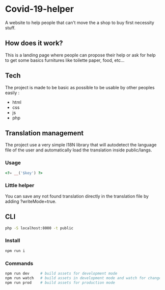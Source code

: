 # Covid-19-helper

A website to help people that can't move the a shop to buy first necessity stuff.

## How does it work?
This is a landing page where people can propose their help or ask for help to
get some basics furnitures like toilette paper, food, etc...

## Tech

The project is made to be basic as possible to be usable by other peoples easily :

- html
- css
- js
- php

## Translation management

The project use a very simple I18N library that will autodetect the language file of the user and automatically load the translation inside public/langs.

### Usage

```php
<?= __('$key') ?>
```

### Little helper

You can save any not found translation directly in the translation file by adding ?writeMode=true.

## CLI

```bash
php -S localhost:8000 -t public
```

### Install 

```bash
npm run i
```

### Commands

```bash
npm run dev     # build assets for development mode
npm run watch   # build assets in development mode and watch for change
npm run prod    # build assets for production mode
```
